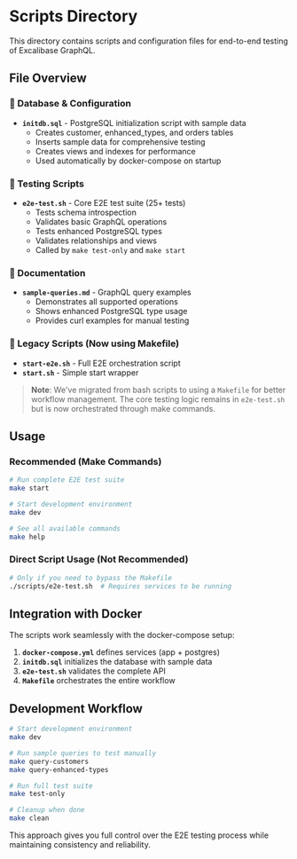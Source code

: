 # Scripts Directory

This directory contains scripts and configuration files for end-to-end testing of Excalibase GraphQL.

## File Overview

### 📝 Database & Configuration
- **`initdb.sql`** - PostgreSQL initialization script with sample data
  - Creates customer, enhanced_types, and orders tables
  - Inserts sample data for comprehensive testing
  - Creates views and indexes for performance
  - Used automatically by docker-compose on startup

### 🧪 Testing Scripts
- **`e2e-test.sh`** - Core E2E test suite (25+ tests)
  - Tests schema introspection
  - Validates basic GraphQL operations
  - Tests enhanced PostgreSQL types
  - Validates relationships and views
  - Called by `make test-only` and `make start`

### 📖 Documentation
- **`sample-queries.md`** - GraphQL query examples
  - Demonstrates all supported operations
  - Shows enhanced PostgreSQL type usage
  - Provides curl examples for manual testing

### 🔧 Legacy Scripts (Now using Makefile)
- **`start-e2e.sh`** - Full E2E orchestration script
- **`start.sh`** - Simple start wrapper

> **Note**: We've migrated from bash scripts to using a `Makefile` for better workflow management. The core testing logic remains in `e2e-test.sh` but is now orchestrated through make commands.

## Usage

### Recommended (Make Commands)
```bash
# Run complete E2E test suite
make start

# Start development environment
make dev

# See all available commands
make help
```

### Direct Script Usage (Not Recommended)
```bash
# Only if you need to bypass the Makefile
./scripts/e2e-test.sh  # Requires services to be running
```

## Integration with Docker

The scripts work seamlessly with the docker-compose setup:

1. **`docker-compose.yml`** defines services (app + postgres)
2. **`initdb.sql`** initializes the database with sample data
3. **`e2e-test.sh`** validates the complete API
4. **`Makefile`** orchestrates the entire workflow

## Development Workflow

```bash
# Start development environment
make dev

# Run sample queries to test manually
make query-customers
make query-enhanced-types

# Run full test suite
make test-only

# Cleanup when done
make clean
```

This approach gives you full control over the E2E testing process while maintaining consistency and reliability. 